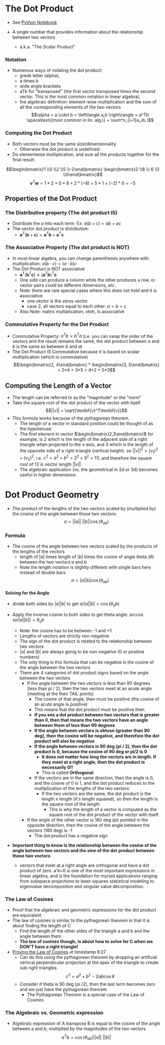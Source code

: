 # The Dot Product

- See [Python Notebook](./dotproduct.ipynb)

- A single number that provides information about the relationship between two vectors
  - a.k.a. "The Scalar Product"

### Notation

- Numerous ways of notating the dot product:
  - greek letter (alpha),
  - a times b
  - wide angle brackets
  - aTb for "transposed" (the first vector transposed times the second vector. This is the most common notation in linear algebra),
  - the algebraic definition: element-wise multiplication and the sum of all the corresponding elements of the two vectors
    $$\alpha = a \cdot b = \left\langle a,b \right\rangle = a^Tb \space\text{(most common in lin. alg.)} = \sum^n_{i=1}a_ib_i$$

### Computing the Dot Product

- Both vectors must be the same size/dimensionality
  - Otherwise the dot product is undefined
- Do elementwise multiplication, and sum all the products together for the final result:

$$\begin{bmatrix}1 \\0 \\2 \\5 \\-2\end{bmatrix} \begin{bmatrix}2 \\8 \\-6 \\1 \\0\end{bmatrix}$$
$$\textbf{v}^T\textbf{w} = 1 * 2 + 0 * 8 + 2 * (-6) + 5 * 1 + (-2) * 0 = -5$$

## Properties of the Dot Product

### The Distributive property (The dot product IS)

- Distribute the $a$ into each term:
  Ex: $a(b+c) = ab + ac$
- The vector dot product is distributive:
  - $\textbf{a}^T(\textbf{b}+\textbf{c}) = \textbf{a}^T\textbf{b} + \textbf{a}^T\textbf{c}$

### The Associative Property (The dot product is NOT)

- In most linear algebra, you can change parentheses anywhere with multiplication: $a(b\cdot c) = (a \cdot b)c$
- The Dot Product is NOT associative
  - $\textbf{a}^T(\textbf{b}^T\textbf{c}) \neq (\textbf{a}^T\textbf{b})^T\textbf{c}$
  - One side can produce a column while the other produces a row, or vector pairs could be different dimensions, etc.
  - Note: there are rare special cases where this does not hold and it is associative
    - one vector is the zeros vector
    - case 2, all vectors equal to each other: $a = b = c$
  - Also Note: matrix multiplication, otoh, is associative

### Commutative Property for the Dot Product

- Commutative Property: $a^Tb = b^Ta$ (i.e. you can swap the order of the vectors and the result remains the same, the dot product between $a$ and $b$ is the same as between $b$ and $a$)
- The Dot Product IS Commutative because it is based on scalar multiplication (which is commutative)
  $$\begin{bmatrix}2, 4\end{bmatrix} * \begin{bmatrix}3, 5\end{bmatrix} = 2*4 + 3*5 = 4*2 + 5*3$$

## Computing the Length of a Vector

- The length can be referred to as the "magnitude" or the "norm"
- Take the square root of the dot product of the vector with itself
  $$||v|| = \sqrt{\textbf{v}^T\textbf{v}}$$
- This formula works because of the pythagorean theorem.
  - The length of a vector in standard position could be thought of as the hypotenuse
  - The first element in vector $\begin{bmatrix}2,3\end{bmatrix}$ for example, is 2 which is the length of the adjacent side of a right triangle when projected to the x-axis, and 3 which is the length of the opposite side of a right triangle (vertical height). so $||v||^2 = (v_1)^2 + (v_2)^2$, i.e. $c^2 = a^2 + b^2 = 2^2 + 3^2 = 13$, and therefore the square root of 13 is vector length $||v||$
  - The algebraic application (vs. the geometrical in 2d or 3d) becomes useful in higher dimensions

# Dot Product Geometry

- The product of the lengths of the two vectors scaled by (multiplied by) the cosine of the angle between those two vectors:
  $$\alpha = ||a|| \ ||b||\cos{(\theta_{ab})}$$

### Formula

- The cosine of the angle between two vectors scaled by the products of the lengths of the vectors
  - length of $|a|$ times length of $|b|$ times the cosine of angle theta ($\theta$) between the two vectors $a$ and $b$
  - Note the length notation is slightly different with single bars here instead of double bars
    $$\alpha = |a||b|\cos{(\theta_{ab})}$$

#### Solving for the Angle

- divide both sides by $|a||b|$ to get $a / |a||b| = \cos{(\theta_ab)}$
- Apply the inverse cosine to both sides to get theta angle: $\arccos{(a/|a||b|)} = \theta_ab$

  - Note: the cosine has to be between -1 and +1.
  - Lengths of vectors are strictly non-negative
  - The sign of the dot product is related to the relationship between two vectors
  - $|a|$ and $|b|$ are always gonig to be non-negative (0 or positive numbers)
  - The only thing in this formula that can be negative is the cosine of the angle between the two vectors
  - There are 4 categories of dot product signs based on the angle between the two vectors
    - If the angle between the two vectors is less than 90 degrees (less than pi / 2), then the two vectors meet at an acute angle (meeting at the their TAIL points)
      - The cosine of that angle, then must be positive (the cosine of an acute angle is positive)
      - This means that the dot product must be positive then.
      - **If you see a dot product between two vectors that is greater than 0, then that means the two vectors have an angle between them of less than 90 degrees**
      - **If the angle between vectors is obtuse (greater than 90 deg), then the cosine will be negative, and therefore the dot product will also be negative**
      - **If the angle between vectors is 90 deg (pi / 2), then the dot product is 0, because the cosine of 90 deg or pi/2 is 0**
        - **It does not matter how long the vectors are in length. If they meet at a right angle, then the dot product is necessarily 0!!**
        - This is called **Orthogonal**
      - If the vectors are in the same direction, then the angle is 0, and the cosine of 0 is 1, and the dot product reduces to the multiplication of the lengths of the two vectors
        - If the two vectors are the same, the dot product is the length x length (it's length squared), so then the length is the square root of the length
          - This is why the length of a vector is computed as the square root of the dot product of the vector with itself.
    - If the angle of the other vector is 180 deg (pi) pointed in the opposite direction, then the cosine of the angle between the vectors (180 deg) is -1
      - The dot product has a negative sign

- **Important thing to know is the relationship between the cosine of the angle between two vectors and the sine of the dot product between those two vectors**
  - vectors that meet at a right angle are orthogonal and have a dot product of zero. a'b=0 is one of the most important expressions in linear algebra, and is the foundation for myriad applications ranging from subspace projections to least-squares statistical modeling to eigenvalue decomposition and singular value decomposition.

### The Law of Cosines

- Proof that the algebraic and geometric expressions for the dot product are equivalent
- The law of cosines is similar to the pythagorean theorem in that it is about finding the length of C
  - Find the length of the other sides of the triangle a and b and the angle between them
  - **The law of cosines though, is about how to solve for C when we DON'T have a right triangle!**
- [Proving the Law of Cosines](https://www.udemy.com/course/linear-algebra-theory-and-implementation/learn/lecture/10500394) at timestamp 9:27
  - Can do this using the pythagorean theorem by dropping an artificial vertical perpendicular projection at the apex of the triangle to create sub right triangles.
    $$c^2 = a^2 + b^2 - 2ab\cos \theta$$
  - Consider if theta is 90 deg (pi /2), then the last term becomes zero and we just have the pythagorean theorem
    - The Pythagorean Theorem is a special case of the Law of Cosines

### The Algebraic vs. Geometric expression

- Algebraic expression of A transpose B is equal to the cosine of the angle between a and b, multiplied by the magnitudes of the two vectors
  $$a^Tb = \cos{(\theta_{ab})}||a|| \ ||b||$$
